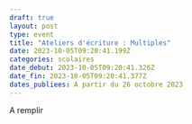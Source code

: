 ```yaml
---
draft: true
layout: post
type: event
title: "Ateliers d'écriture : Multiples"
date: 2023-10-05T09:20:41.199Z
categories: scolaires
date_debut: 2023-10-05T09:20:41.326Z
date_fin: 2023-10-05T09:20:41.377Z
dates_publiees: A partir du 26 octobre 2023
---
```

A remplir